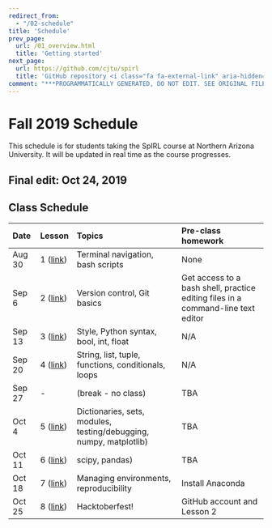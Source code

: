 ```yaml
---
redirect_from:
  - "/02-schedule"
title: 'Schedule'
prev_page:
  url: /01_overview.html
  title: 'Getting started'
next_page:
  url: https://github.com/cjtu/spirl
  title: 'GitHub repository <i class="fa fa-external-link" aria-hidden="true"></i>'
comment: "***PROGRAMMATICALLY GENERATED, DO NOT EDIT. SEE ORIGINAL FILES IN /content***"
---
```

# Fall 2019 Schedule

This schedule is for students taking the SpIRL course at Northern Arizona University. It will be updated in real time as the course progresses.

## Final edit: Oct 24, 2019

## Class Schedule

| Date   | Lesson  | Topics | Pre-class homework |
| :--- | :------ | :----- | :----------------- |
| Aug 30 | 1 ([link](./01_bash/00_why-bash)) | Terminal navigation, bash scripts | None |
| Sep 6 | 2 ([link](./02_git/00_why-git)) | Version control, Git basics | Get access to a bash shell, practice editing files in a command-line text editor |
| Sep 13 | 3 ([link](./03_python/00_why-python)) | Style, Python syntax, bool, int, float  | N/A |
| Sep 20 | 4 ([link](./03_python/03/03_str)) | String, list, tuple, functions, conditionals, loops | N/A |
| Sep 27 | - | (break - no class) | TBA |
| Oct 4 | 5 ([link](./03_python/07/00_data-structs)) | Dictionaries, sets, modules, testing/debugging, numpy, matplotlib)  | TBA |
| Oct 11 | 6 ([link](./04_sci-programming/04/00_scipy)) | scipy, pandas) | TBA |
| Oct 18 | 7 ([link](./05_anaconda/00_why-anaconda)) | Managing environments, reproducibility | Install Anaconda |
| Oct 25 | 8 ([link](./02_git/03/00_practice-git)) | Hacktoberfest! | GitHub account and Lesson 2 |
